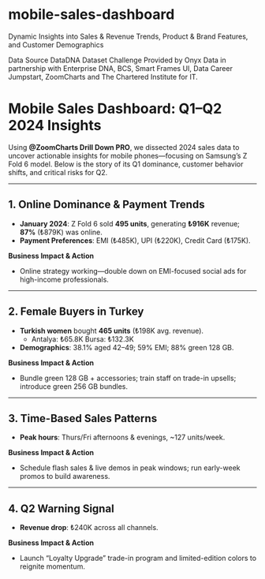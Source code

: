 # mobile-sales-dashboard
Dynamic Insights into Sales &amp; Revenue Trends, Product &amp; Brand Features, and Customer Demographics

Data Source
DataDNA Dataset Challenge
Provided by Onyx Data in partnership with Enterprise DNA, BCS, Smart Frames UI, Data Career Jumpstart, ZoomCharts and The Chartered Institute for IT.

# Mobile Sales Dashboard: Q1–Q2 2024 Insights

Using **@ZoomCharts Drill Down PRO**, we dissected 2024 sales data to uncover actionable insights for mobile phones—focusing on Samsung’s Z Fold 6 model. Below is the story of its Q1 dominance, customer behavior shifts, and critical risks for Q2.

---

## 1. Online Dominance & Payment Trends
- **January 2024**: Z Fold 6 sold **495 units**, generating **₺916K** revenue; **87%** (₺879K) was online.  
- **Payment Preferences**: EMI (₺485K), UPI (₺220K), Credit Card (₺175K).

**Business Impact & Action**  
- Online strategy working—double down on EMI-focused social ads for high-income professionals.

---

## 2. Female Buyers in Turkey
- **Turkish women** bought **465 units** (₺198K avg. revenue).  
  - Antalya: ₺65.8K   Bursa: ₺132.3K  
- **Demographics**: 38.1% aged 42–49; 59% EMI; 88% green 128 GB.

**Business Impact & Action**  
- Bundle green 128 GB + accessories; train staff on trade-in upsells; introduce green 256 GB bundles.

---

## 3. Time-Based Sales Patterns
- **Peak hours**: Thurs/Fri afternoons & evenings, ~127 units/week.

**Business Impact & Action**  
- Schedule flash sales & live demos in peak windows; run early-week promos to build awareness.

---

## 4. Q2 Warning Signal
- **Revenue drop**: ₺240K across all channels.

**Business Impact & Action**  
- Launch “Loyalty Upgrade” trade-in program and limited-edition colors to reignite momentum.


